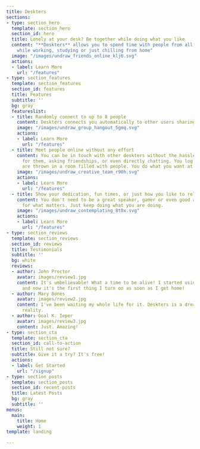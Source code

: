 ```yaml
---
title: Deskters
sections:
- type: section_hero
  template: section_hero
  section_id: hero
  title: Lonely at your desk? Be together while doing what you like
  content: "**Deskters** allows you to spend time with people from all over the world
    while working, studying or just chilling from home"
  image: "/images/undraw_friends_online_klj6.svg"
  actions:
  - label: Learn More
    url: "/features"
- type: section_features
  template: section_features
  section_id: features
  title: Features
  subtitle: ''
  bg: gray
  featureslist:
  - title: Randomly connect to up to 8 people
    content: Deskters connects you automatically to other users sharing their workstations!
    image: "/images/undraw_group_hangout_5gmq.svg"
    actions:
    - label: Learn More
      url: "/features"
  - title: Meet people online without any effort
    content: You can be in touch with other deskters without the hassle of looking
      for them, asking friendships, or even directly chatting. You log in and you
      are thrown in a room filled with people. You do what you want at your own pace.
    image: "/images/undraw_creative_team_r90h.svg"
    actions:
    - label: Learn More
      url: "/features"
  - title: Show your dedication, fun times, or just how you like to relax
    content: You don't need to be a great speaker, gamer or even good at socializing
      for what matters. Just keep doing what you are doing.
    image: "/images/undraw_contemplating_8t0x.svg"
    actions:
    - label: Learn More
      url: "/features"
- type: section_reviews
  template: section_reviews
  section_id: reviews
  title: Testimonials
  subtitle: ''
  bg: white
  reviews:
  - author: John Proctor
    avatar: images/review1.jpg
    content: It's umbelievable! What a time to be alive! I started using it as a joke
      and now it's the first thing I turn on as soon as I get home!
  - author: Mary Bones
    avatar: images/review2.jpg
    content: I've been waiting my whole life for it. Deskters is a dream becoming
      reality.
  - author: Goal K. Ieper
    avatar: images/review3.jpg
    content: Just. Amazing!
- type: section_cta
  template: section_cta
  section_id: call-to-action
  title: Still not sure?
  subtitle: Give it a try? It's free!
  actions:
  - label: Get Started
    url: "/signup"
- type: section_posts
  template: section_posts
  section_id: recent-posts
  title: Latest Posts
  bg: gray
  subtitle: ''
menus:
  main:
    title: Home
    weight: 1
template: landing

---
```

